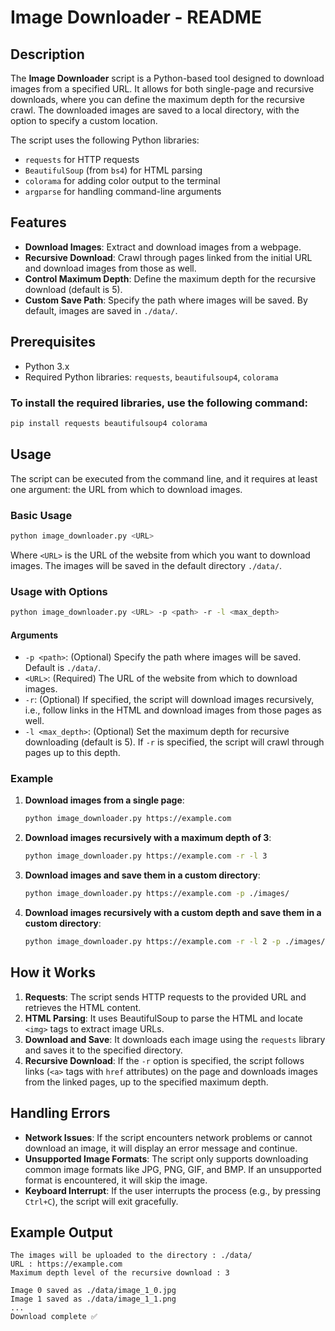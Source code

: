 # Image Downloader - README

## Description

The **Image Downloader** script is a Python-based tool designed to download images from a specified URL. It allows for both single-page and recursive downloads, where you can define the maximum depth for the recursive crawl. The downloaded images are saved to a local directory, with the option to specify a custom location.

The script uses the following Python libraries:
- `requests` for HTTP requests
- `BeautifulSoup` (from `bs4`) for HTML parsing
- `colorama` for adding color output to the terminal
- `argparse` for handling command-line arguments

## Features

- **Download Images**: Extract and download images from a webpage.
- **Recursive Download**: Crawl through pages linked from the initial URL and download images from those as well.
- **Control Maximum Depth**: Define the maximum depth for the recursive download (default is 5).
- **Custom Save Path**: Specify the path where images will be saved. By default, images are saved in `./data/`.

## Prerequisites

- Python 3.x
- Required Python libraries: `requests`, `beautifulsoup4`, `colorama`

### To install the required libraries, use the following command:

```bash
pip install requests beautifulsoup4 colorama
```

## Usage

The script can be executed from the command line, and it requires at least one argument: the URL from which to download images.

### Basic Usage

```bash
python image_downloader.py <URL>
```

Where `<URL>` is the URL of the website from which you want to download images. The images will be saved in the default directory `./data/`.

### Usage with Options

```bash
python image_downloader.py <URL> -p <path> -r -l <max_depth>
```

#### Arguments

- `-p <path>`: (Optional) Specify the path where images will be saved. Default is `./data/`.
- `<URL>`: (Required) The URL of the website from which to download images.
- `-r`: (Optional) If specified, the script will download images recursively, i.e., follow links in the HTML and download images from those pages as well.
- `-l <max_depth>`: (Optional) Set the maximum depth for recursive downloading (default is 5). If `-r` is specified, the script will crawl through pages up to this depth.

### Example

1. **Download images from a single page**:
   ```bash
   python image_downloader.py https://example.com
   ```

2. **Download images recursively with a maximum depth of 3**:
   ```bash
   python image_downloader.py https://example.com -r -l 3
   ```

3. **Download images and save them in a custom directory**:
   ```bash
   python image_downloader.py https://example.com -p ./images/
   ```

4. **Download images recursively with a custom depth and save them in a custom directory**:
   ```bash
   python image_downloader.py https://example.com -r -l 2 -p ./images/
   ```

## How it Works

1. **Requests**: The script sends HTTP requests to the provided URL and retrieves the HTML content.
2. **HTML Parsing**: It uses BeautifulSoup to parse the HTML and locate `<img>` tags to extract image URLs.
3. **Download and Save**: It downloads each image using the `requests` library and saves it to the specified directory.
4. **Recursive Download**: If the `-r` option is specified, the script follows links (`<a>` tags with `href` attributes) on the page and downloads images from the linked pages, up to the specified maximum depth.

## Handling Errors

- **Network Issues**: If the script encounters network problems or cannot download an image, it will display an error message and continue.
- **Unsupported Image Formats**: The script only supports downloading common image formats like JPG, PNG, GIF, and BMP. If an unsupported format is encountered, it will skip the image.
- **Keyboard Interrupt**: If the user interrupts the process (e.g., by pressing `Ctrl+C`), the script will exit gracefully.

## Example Output

```
The images will be uploaded to the directory : ./data/
URL : https://example.com
Maximum depth level of the recursive download : 3

Image 0 saved as ./data/image_1_0.jpg
Image 1 saved as ./data/image_1_1.png
...
Download complete ✅
```

